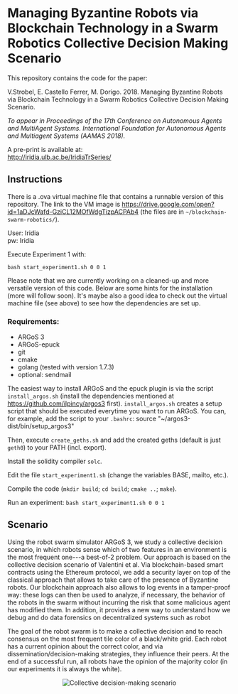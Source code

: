 # Managing Byzantine Robots via Blockchain Technology in a Swarm Robotics Collective Decision Making Scenario


This repository contains the code for the paper:

V.Strobel, E. Castello Ferrer, M. Dorigo. 2018.
Managing Byzantine Robots via Blockchain Technology in a Swarm Robotics Collective Decision Making Scenario.

*To appear in Proceedings of the 17th Conference on Autonomous Agents and MultiAgent Systems. International Foundation for Autonomous Agents and Multiagent Systems (AAMAS 2018).*

A pre-print is available at:  
http://iridia.ulb.ac.be/IridiaTrSeries/

## Instructions

There is a .ova virtual machine file that contains a runnable version of this repository.
The link to the VM image is https://drive.google.com/open?id=1aDJcWafd-GziCL12MOfWdgTizpACPAb4  (the files are in `~/blockchain-swarm-robotics/`).

User: Iridia  
pw: Iridia

Execute Experiment 1 with:

`bash start_experiment1.sh 0 0 1`

Please note that we are currently working on a cleaned-up and more versatile version of this code. 
Below are some hints for the installation (more will follow soon). It's maybe also a good idea to check out the virtual machine file (see above) to see how the dependencies are set up.

### Requirements:
- ARGoS 3
- ARGoS-epuck
- git
- cmake
- golang (tested with version 1.7.3)
- optional: sendmail

The easiest way to install ARGoS and the epuck plugin is via the
script `install_argos.sh` (install the dependencies mentioned at https://github.com/ilpincy/argos3 first). `install_argos.sh` creates a setup script that should be executed everytime you want to run ARGoS. You can, for example, add the script to your `.bashrc`:
source "~/argos3-dist/bin/setup_argos3"

Then, execute `create_geths.sh` and add the created geths (default is
just `geth0`) to your PATH (incl. export).

Install the solidity compiler `solc`.

Edit the file `start_experiment1.sh` (change the variables BASE, mailto, etc.).

Compile the code (`mkdir build`; `cd build`; `cmake ..`; `make`).

Run an experiment: `bash start_experiment1.sh 0 0 1`


## Scenario

Using the robot swarm simulator ARGoS 3, we study a collective
decision scenario, in which robots sense which of two features in an
environment is the most frequent one---a best-of-2 problem. Our
approach is based on the collective decision scenario of Valentini et
al. Via blockchain-based smart contracts using the Ethereum protocol,
we add a security layer on top of the classical approach that allows
to take care of the presence of Byzantine robots. Our blockchain
approach also allows to log events in a tamper-proof way: these logs
can then be used to analyze, if necessary, the behavior of the robots
in the swarm without incurring the risk that some malicious agent has
modified them. In addition, it provides a new way to understand how we
debug and do data forensics on decentralized systems such as robot

The goal of the robot swarm is to make a collective decision and to
reach consensus on the most frequent tile color of a black/white
grid. Each robot has a current opinion about the correct color, and
via dissemination/decision-making strategies, they influence their
peers. At the end of a successful run, all robots have the opinion of
the majority color (in our experiments it is always the white).

<p align="center">
<img src="https://github.com/Pold87/blockchain-swarm-robotics/blob/master/img/environment.png" alt="Collective decision-making scenario"/>
</p>



